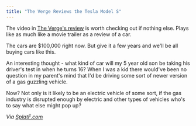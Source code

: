 ```yaml
---
title: "The Verge Reviews the Tesla Model S"
---
```

<p>The video in <a href="https://www.theverge.com/2013/2/12/3969260/going-the-distance-driving-tesla-model-s-in-the-real-world">The Verge's review</a> is worth checking out if nothing else. Plays like as much like a movie trailer as a review of a car.</p>
<p>The cars are $100,000 right now. But give it a few years and we'll be all buying cars like this.</p>
<p>An interesting thought - what kind of car will my 5 year old son be taking his driver's test in when he turns 16? When I was a kid there would've been no question in my parent's mind that I'd be driving some sort of newer version of a gas guzzling vehicle.</p>
<p>Now? Not only is it likely to be an electric vehicle of some sort, if the gas industry is disrupted enough by electric and other types of vehicles who's to say what else might pop up?</p>
<p><em>Via <a href="https://www.splatf.com/2013/02/link-verge-teslavideo/">SplatF.com</a></em></p>
